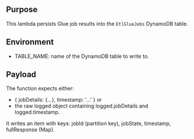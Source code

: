 Purpose
-------
This lambda persists Glue job results into the `EtlGlueJobs` DynamoDB table.

Environment
-----------
- TABLE_NAME: name of the DynamoDB table to write to.

Payload
-------
The function expects either:
- { jobDetails: {...}, timestamp: '...' }
or
- the raw logged object containing logged.jobDetails and logged.timestamp.

It writes an item with keys: jobId (partition key), jobState, timestamp, fullResponse (Map).
